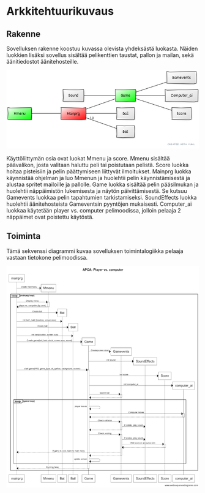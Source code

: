 # Arkkitehtuurikuvaus

## Rakenne

Sovelluksen rakenne koostuu kuvassa olevista yhdeksästä luokasta. Näiden luokkien lisäksi sovellus sisältää pelikenttien taustat, pallon ja mailan, sekä äänitiedostot äänitehosteille.


![Luokkakaavio](./kuvat/apca_class_diagram.png)

Käyttöliittymän osia ovat luokat Mmenu ja score. Mmenu sisältää päävalikon, josta valitaan haluttu peli tai poistutaan pelistä. Score luokka hoitaa pisteisiin ja pelin päättymiseen liittyvät ilmoitukset.
 Mainprg luokka käynnistää ohjelman ja luo Mmenun ja huolehtii pelin käynnistämisestä ja alustaa spritet mailoille ja pallolle. Game luokka sisältää pelin pääsilmukan ja huolehtii näppäimistön lukemisesta ja näytön päivittämisestä. Se kutsuu Gamevents luokkaa pelin tapahtumien tarkistamiseksi. SoundEffects luokka huolehtii äänitehosteista Gameventsin pyyntöjen mukaisesti. Computer_ai luokkaa käytetään player vs. computer pelimoodissa, jolloin pelaaja 2 näppäimet ovat poistettu käytöstä.
 
## Toiminta

 Tämä sekvenssi diagrammi kuvaa sovelluksen toimintalogiikka pelaaja vastaan tietokone pelimoodissa.
 
 ![Sekvenssi diagrammi](./kuvat/pvc_seqdiag.png)
 
 
